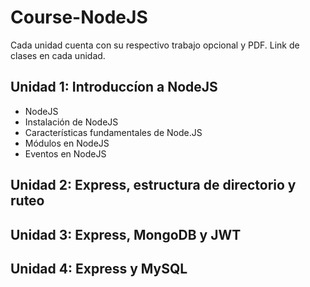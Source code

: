 # Course-NodeJS

Cada unidad cuenta con su respectivo trabajo opcional y PDF.
Link de clases en cada unidad.

## Unidad 1: Introduccíon a NodeJS

- NodeJS
- Instalación de NodeJS
- Características fundamentales de Node.JS
- Módulos en NodeJS
- Eventos en NodeJS

## Unidad 2: Express, estructura de directorio y ruteo
## Unidad 3: Express, MongoDB y JWT
## Unidad 4: Express y MySQL
